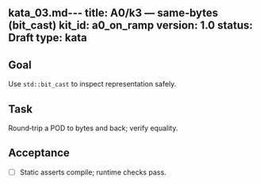 kata_03.md---
title: A0/k3 — same‑bytes (bit_cast)
kit_id: a0_on_ramp
version: 1.0
status: Draft
type: kata
---
## Goal
Use `std::bit_cast` to inspect representation safely.
## Task
Round‑trip a POD to bytes and back; verify equality.
## Acceptance
- [ ] Static asserts compile; runtime checks pass.